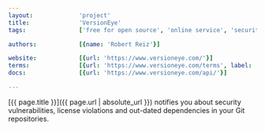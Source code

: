 ```yaml
---
layout:             'project'
title:              'VersionEye'
tags:               ['free for open source', 'online service', 'security', 'vulnerabilities', 'license violations', 'dependencies']

authors:            [{name: 'Robert Reiz'}]

website:            [{url: 'https://www.versioneye.com/'}]
terms:              [{url: 'https://www.versioneye.com/terms', label: 'Terms'}]
docs:               [{url: 'https://www.versioneye.com/api/'}]

---
```


[{{ page.title }}]({{ page.url | absolute_url }}) notifies you
about security vulnerabilities, license violations and out-dated dependencies in your Git repositories.

<!--more--> 
